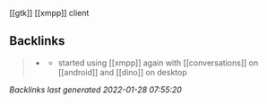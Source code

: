 [[gtk]] [[xmpp]] client

## Backlinks

> - [](2020-12-31.md)
>   - started using [[xmpp]] again with [[conversations]] on [[android]] and [[dino]] on desktop

_Backlinks last generated 2022-01-28 07:55:20_
